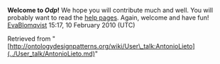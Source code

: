 __Welcome to _Odp_!__ We hope you will contribute much and well. 
You will probably want to read the [help pages](http://ontologydesignpatterns.org/wiki/Help:Contents "Help:Contents"). Again, welcome and have fun! [EvaBlomqvist](../User/EvaBlomqvist.md "User:EvaBlomqvist") 15:17, 10 February 2010 (UTC)





Retrieved from "[http://ontologydesignpatterns.org/wiki/User\_talk:AntonioLieto](../User_talk/AntonioLieto.md)"